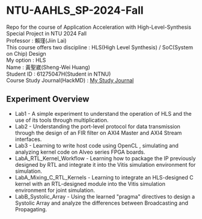 # NTU-AAHLS_SP-2024-Fall
Repo for the course of Application Acceleration with High-Level-Synthesis Special Project in NTU 2024 Fall  <br />
Professor : 賴瑾(Jiin Lai) <br />
This course offers two discipline : HLS(High Level Synthesis) / SoC(System on Chip) Design <br />
My option : HLS <br />
Name : 黃聖崴(Sheng-Wei Huang)  <br />
Student ID : 61275047H(Student in NTNU) <br />
Course Study Journal(HackMD) : [My Study Journal](https://hackmd.io/6AQMizsjS-eXy9o0s7xgsw)

## Experiment Overview
- Lab1 - A simple experiment to understand the operation of HLS and the use of its tools through multiplication.
- Lab2 - Understanding the port-level protocol for data transmission through the design of an FIR filter on AXI4 Master and AXI4 Stream interfaces. 
- Lab3 - Learning to write host code using OpenCL , simulating and analyzing kernel code on Alveo series FPGA boards.
- LabA_RTL_Kernel_Workflow - Learning how to package the IP previously designed by RTL and integrate it into the Vitis simulation environment for simulation. 
- LabA_Mixing_C_RTL_Kernels - Learning to integrate an HLS-designed C kernel with an RTL-designed module into the Vitis simulation environment for joint simulation. 
- LabB_Systolic_Array - Using the learned "pragma" directives to design a Systolic Array and analyze the differences between Broadcasting and Propagating.
